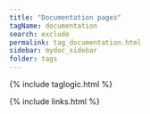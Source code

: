 ```yaml
---
title: "Documentation pages"
tagName: documentation
search: exclude
permalink: tag_documentation.html
sidebar: mydoc_sidebar
folder: tags
---
```

{% include taglogic.html %}

{% include links.html %}
